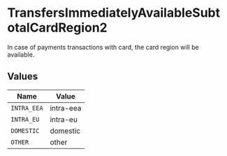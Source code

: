 # TransfersImmediatelyAvailableSubtotalCardRegion2

In case of payments transactions with card, the card region will be available.


## Values

| Name        | Value       |
| ----------- | ----------- |
| `INTRA_EEA` | intra-eea   |
| `INTRA_EU`  | intra-eu    |
| `DOMESTIC`  | domestic    |
| `OTHER`     | other       |